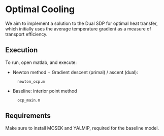 # Optimal Cooling

We aim to implement a solution to the Dual SDP for optimal heat transfer, which initially uses the average temperature gradient as a measure of transport efficiency.

## Execution
To run, open matlab, and execute: 

- Newton method + Gradient descent (primal) / ascent (dual): 
    
        newton_ocp.m

- Baseline: interior point method

        ocp_main.m

## Requirements

Make sure to install MOSEK and YALMIP, required for the baseline model. 
